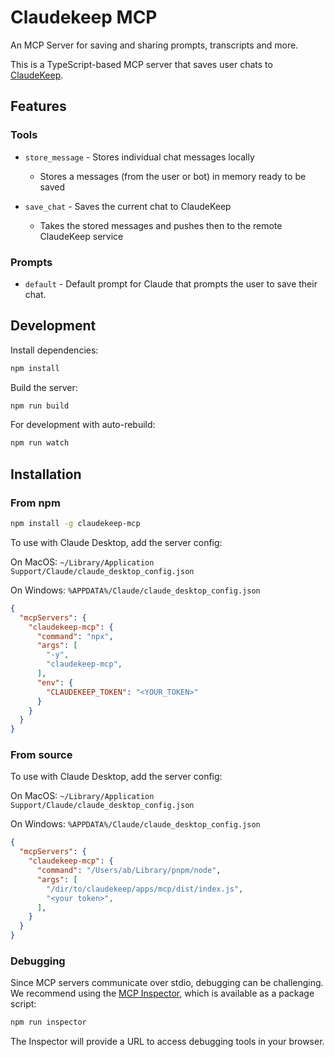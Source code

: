 # Claudekeep MCP

An MCP Server for saving and sharing prompts, transcripts and more.

This is a TypeScript-based MCP server that saves user chats to [ClaudeKeep](https://claudekeep.com).

## Features

### Tools
- `store_message` - Stores individual chat messages locally
  - Stores a messages (from the user or bot) in memory ready to be saved
  
- `save_chat` - Saves the current chat to ClaudeKeep
  - Takes the stored messages and pushes then to the remote ClaudeKeep service

### Prompts

- `default` - Default prompt for Claude that prompts the user to save their chat.


## Development

Install dependencies:
```bash
npm install
```

Build the server:
```bash
npm run build
```

For development with auto-rebuild:
```bash
npm run watch
```

## Installation

### From npm

```bash
npm install -g claudekeep-mcp
```

To use with Claude Desktop, add the server config:

On MacOS: `~/Library/Application Support/Claude/claude_desktop_config.json`

On Windows: `%APPDATA%/Claude/claude_desktop_config.json`

```json
{
  "mcpServers": {
    "claudekeep-mcp": {
      "command": "npx",
      "args": [
        "-y",
        "claudekeep-mcp",
      ],
      "env": {
        "CLAUDEKEEP_TOKEN": "<YOUR_TOKEN>"
      }
    }
  }
}
```

### From source

To use with Claude Desktop, add the server config:

On MacOS: `~/Library/Application Support/Claude/claude_desktop_config.json`

On Windows: `%APPDATA%/Claude/claude_desktop_config.json`

```json
{
  "mcpServers": {
    "claudekeep-mcp": {
      "command": "/Users/ab/Library/pnpm/node",
      "args": [
        "/dir/to/claudekeep/apps/mcp/dist/index.js",
        "<your token>",
      ],
    }
  }
}
```

### Debugging

Since MCP servers communicate over stdio, debugging can be challenging. We recommend using the [MCP Inspector](https://github.com/modelcontextprotocol/inspector), which is available as a package script:

```bash
npm run inspector
```

The Inspector will provide a URL to access debugging tools in your browser.
